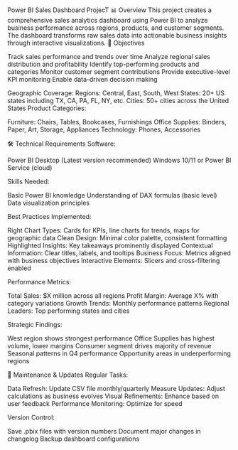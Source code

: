 Power BI Sales Dashboard ProjecT
📊 Overview
This project creates a comprehensive sales analytics dashboard using Power BI to analyze business performance across regions, products, and customer segments. The dashboard transforms raw sales data into actionable business insights through interactive visualizations.
🎯 Objectives

Track sales performance and trends over time
Analyze regional sales distribution and profitability
Identify top-performing products and categories
Monitor customer segment contributions
Provide executive-level KPI monitoring
Enable data-driven decision making


Geographic Coverage:
Regions: Central, East, South, West
States: 20+ US states including TX, CA, PA, FL, NY, etc.
Cities: 50+ cities across the United States
Product Categories:

Furniture: Chairs, Tables, Bookcases, Furnishings
Office Supplies: Binders, Paper, Art, Storage, Appliances
Technology: Phones, Accessories

🛠️ Technical Requirements
Software:

Power BI Desktop (Latest version recommended)
Windows 10/11 or Power BI Service (cloud)

Skills Needed:

Basic Power BI knowledge
Understanding of DAX formulas (basic level)
Data visualization principles

 Best Practices Implemented:

Right Chart Types: Cards for KPIs, line charts for trends, maps for geographic data
Clean Design: Minimal color palette, consistent formatting
Highlighted Insights: Key takeaways prominently displayed
Contextual Information: Clear titles, labels, and tooltips
Business Focus: Metrics aligned with business objectives
Interactive Elements: Slicers and cross-filtering enabled


Performance Metrics:

Total Sales: $X million across all regions
Profit Margin: Average X% with category variations
Growth Trends: Monthly performance patterns
Regional Leaders: Top performing states and cities

Strategic Findings:

West region shows strongest performance
Office Supplies has highest volume, lower margins
Consumer segment drives majority of revenue
Seasonal patterns in Q4 performance
Opportunity areas in underperforming regions

🔄 Maintenance & Updates
Regular Tasks:

Data Refresh: Update CSV file monthly/quarterly
Measure Updates: Adjust calculations as business evolves
Visual Refinements: Enhance based on user feedback
Performance Monitoring: Optimize for speed

Version Control:

Save .pbix files with version numbers
Document major changes in changelog
Backup dashboard configurations
